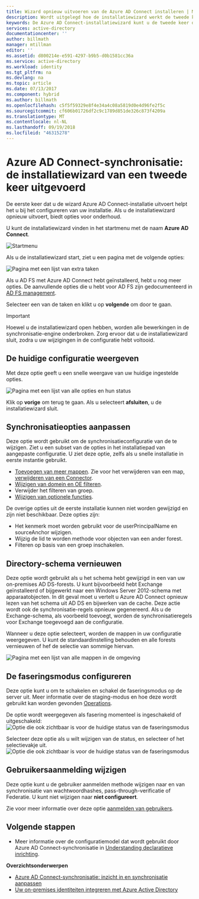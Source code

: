```yaml
---
title: Wizard opnieuw uitvoeren van de Azure AD Connect installeren | Microsoft Docs
description: Wordt uitgelegd hoe de installatiewizard werkt de tweede keer dat u deze uitvoert.
keywords: De Azure AD Connect-installatiewizard kunt u de tweede keer dat u het uitvoeren van onderhoudsinstellingen configureren
services: active-directory
documentationcenter: ''
author: billmath
manager: mtillman
editor: ''
ms.assetid: d800214e-e591-4297-b9b5-d0b1581cc36a
ms.service: active-directory
ms.workload: identity
ms.tgt_pltfrm: na
ms.devlang: na
ms.topic: article
ms.date: 07/13/2017
ms.component: hybrid
ms.author: billmath
ms.openlocfilehash: c5f5f59329e8f4e34a4c08a5819d0e4d96fe2f5c
ms.sourcegitcommit: cf606b01726df2c9c1789d851de326c873f4209a
ms.translationtype: MT
ms.contentlocale: nl-NL
ms.lasthandoff: 09/19/2018
ms.locfileid: "46315278"
---
```

# <a name="azure-ad-connect-sync-running-the-installation-wizard-a-second-time"></a>Azure AD Connect-synchronisatie: de installatiewizard van een tweede keer uitgevoerd
De eerste keer dat u de wizard Azure AD Connect-installatie uitvoert helpt het u bij het configureren van uw installatie. Als u de installatiewizard opnieuw uitvoert, biedt opties voor onderhoud.

U kunt de installatiewizard vinden in het startmenu met de naam **Azure AD Connect**.

![Startmenu](./media/how-to-connect-installation-wizard/startmenu.png)

Als u de installatiewizard start, ziet u een pagina met de volgende opties:

![Pagina met een lijst van extra taken](./media/how-to-connect-installation-wizard/additionaltasks.png)

Als u AD FS met Azure AD Connect hebt geïnstalleerd, hebt u nog meer opties. De aanvullende opties die u hebt voor AD FS zijn gedocumenteerd in [AD FS management](how-to-connect-fed-management.md#manage-ad-fs).

Selecteer een van de taken en klikt u op **volgende** om door te gaan.

> [!IMPORTANT]
> Hoewel u de installatiewizard open hebben, worden alle bewerkingen in de synchronisatie-engine onderbroken. Zorg ervoor dat u de installatiewizard sluit, zodra u uw wijzigingen in de configuratie hebt voltooid.
>
>

## <a name="view-current-configuration"></a>De huidige configuratie weergeven
Met deze optie geeft u een snelle weergave van uw huidige ingestelde opties.

![Pagina met een lijst van alle opties en hun status](./media/how-to-connect-installation-wizard/viewconfig.png)

Klik op **vorige** om terug te gaan. Als u selecteert **afsluiten**, u de installatiewizard sluit.

## <a name="customize-synchronization-options"></a>Synchronisatieopties aanpassen
Deze optie wordt gebruikt om de synchronisatieconfiguratie van de te wijzigen. Ziet u een subset van de opties in het installatiepad van aangepaste configuratie. U ziet deze optie, zelfs als u snelle installatie in eerste instantie gebruikt.

* [Toevoegen van meer mappen](how-to-connect-install-custom.md#connect-your-directories). Zie voor het verwijderen van een map, [verwijderen van een Connector](how-to-connect-sync-service-manager-ui-connectors.md#delete).
* [Wijzigen van domein en OE filteren](how-to-connect-install-custom.md#domain-and-ou-filtering).
* Verwijder het filteren van groep.
* [Wijzigen van optionele functies](how-to-connect-install-custom.md#optional-features).

De overige opties uit de eerste installatie kunnen niet worden gewijzigd en zijn niet beschikbaar. Deze opties zijn:

* Het kenmerk moet worden gebruikt voor de userPrincipalName en sourceAnchor wijzigen.
* Wijzig de lid te worden methode voor objecten van een ander forest.
* Filteren op basis van een groep inschakelen.

## <a name="refresh-directory-schema"></a>Directory-schema vernieuwen
Deze optie wordt gebruikt als u het schema hebt gewijzigd in een van uw on-premises AD DS-forests. U kunt bijvoorbeeld hebt Exchange geïnstalleerd of bijgewerkt naar een Windows Server 2012-schema met apparaatobjecten. In dit geval moet u vertelt u Azure AD Connect opnieuw lezen van het schema uit AD DS en bijwerken van de cache. Deze actie wordt ook de synchronisatie-regels opnieuw gegenereerd. Als u de Exchange-schema, als voorbeeld toevoegt, worden de synchronisatieregels voor Exchange toegevoegd aan de configuratie.

Wanneer u deze optie selecteert, worden de mappen in uw configuratie weergegeven. U kunt de standaardinstelling behouden en alle forests vernieuwen of hef de selectie van sommige hiervan.

![Pagina met een lijst van alle mappen in de omgeving](./media/how-to-connect-installation-wizard/refreshschema.png)

## <a name="configure-staging-mode"></a>De faseringsmodus configureren
Deze optie kunt u om te schakelen en schakel de faseringsmodus op de server uit. Meer informatie over de staging-modus en hoe deze wordt gebruikt kan worden gevonden [Operations](how-to-connect-sync-operations.md#staging-mode).

De optie wordt weergegeven als fasering momenteel is ingeschakeld of uitgeschakeld:  
![Optie die ook zichtbaar is voor de huidige status van de faseringsmodus](./media/how-to-connect-installation-wizard/stagingmodecurrentstate.png)

Selecteer deze optie als u wilt wijzigen van de status, en selecteer of het selectievakje uit.  
![Optie die ook zichtbaar is voor de huidige status van de faseringsmodus](./media/how-to-connect-installation-wizard/stagingmodeenable.png)

## <a name="change-user-sign-in"></a>Gebruikersaanmelding wijzigen
Deze optie kunt u de gebruiker aanmelden methode wijzigen naar en van synchronisatie van wachtwoordhashes, pass-through-verificatie of Federatie. U kunt niet wijzigen naar **niet configureert**.

Zie voor meer informatie over deze optie [aanmelden van gebruikers](plan-connect-user-signin.md#changing-the-user-sign-in-method).

## <a name="next-steps"></a>Volgende stappen
* Meer informatie over de configuratiemodel dat wordt gebruikt door Azure AD Connect-synchronisatie in [Understanding declaratieve inrichting](concept-azure-ad-connect-sync-declarative-provisioning.md).

**Overzichtsonderwerpen**

* [Azure AD Connect-synchronisatie: inzicht in en synchronisatie aanpassen](how-to-connect-sync-whatis.md)
* [Uw on-premises identiteiten integreren met Azure Active Directory](whatis-hybrid-identity.md)
